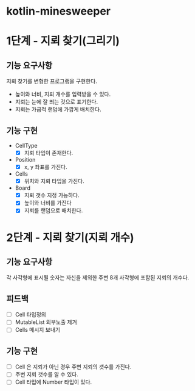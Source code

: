 # kotlin-minesweeper

# 1단계 - 지뢰 찾기(그리기)

## 기능 요구사항

지뢰 찾기를 변형한 프로그램을 구현한다.
- 높이와 너비, 지뢰 개수를 입력받을 수 있다.
- 지뢰는 눈에 잘 띄는 것으로 표기한다.
- 지뢰는 가급적 랜덤에 가깝게 배치한다.

## 기능 구현

- CellType
  - [X] 지뢰 타입이 존재한다.
- Position
  - [X] x, y 좌표를 가진다.
- Cells
  - [X] 위치와 지뢰 타입을 가진다.
- Board
  - [X] 지뢰 갯수 지정 가능하다.
  - [X] 높이와 너비를 가진다
  - [X] 지뢰를 랜덤으로 배치한다.

# 2단계 - 지뢰 찾기(지뢰 개수)

## 기능 요구사항

각 사각형에 표시될 숫자는 자신을 제외한 주변 8개 사각형에 포함된 지뢰의 개수다.

## 피드백

- [ ] Cell 타입정의
- [ ] MutableList 외부노출 제거
- [ ] Cells 메시지 보내기

## 기능 구현

- [ ] Cell 은 지뢰가 아닌 경우 주변 지뢰의 갯수를 가진다.
- [ ] 주변 지뢰 갯수를 알 수 있다.
- [ ] Cell 타입에 Number 타입이 있다.
